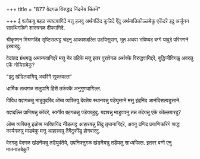 +++
title = "877 वेदगळ विरुद्धद निंदनॆय चिंतनॆ"

+++
ई श्लोकवु बहळ स्पष्टवागिदॆ मत्तु हलवु अर्थगळिंद कूडिदॆ ऎंदु अर्थमाडिकॊळ्ळबेकु एकॆंदरॆ इदु अर्जुनन सारथिगळिगॆ शास्त्रगळ दीपवागिदॆ.

श्रीकृष्णन मिश्रणदिंद सृष्टिसल्पट्ट चंद्रनु आकाशदल्लि उदयिसुवाग, भूत अथवा भविष्यद बग्गॆ यावुदे परिगणनॆ इरबारदु.

वेदांतद ग्रंथगळु अमान्यवागिद्दरॆ मत्तु नेर ग्रहिकॆ मत्तु इतर पुरावॆगळ अर्थक्कॆ विरुद्धवागिद्दरॆ, बुद्धिजीविगळु अवरन्नु एकॆ नोयिसबेकु?

"इदु खंडितवागियू अवरिगॆ सूक्तवल्ल"

धार्मिक तत्वगळ सलुवागि हिंसॆ तर्कक्कॆ अनुगुणवागिल्ल.

विविध यज्ञगळन्नु माडुवुदरिंद ऒब्ब व्यक्तियु देवतॆय स्थानवन्नु पडॆयुत्तानॆ मत्तु इंद्रनिंद आनंदिसल्पडुत्तानॆ.

यज्ञदल्लि प्राणियन्नु कॊंदरॆ, स्वर्गीय ग्रहगळन्नु पडॆयबहुदु. यज्ञवन्नु माडुववनु तन्न तंदॆयन्नु एकॆ कॊल्लबारदु?

ऒब्ब व्यक्तियु इन्नॊब्ब व्यक्तियिंद नीडल्पट्ट आहारवन्नु तिंदु तृप्तनागिद्दरॆ, अवनु दणिद प्रयाणिकरिगॆ श्राद्ध कार्यगळन्नु माडबेकु मत्तु आहारवन्नु तॆगॆदुकॊंडु होगबारदु.

वेदगळु वेदगळ खंडनॆयन्नु तडॆयुवंतॆये, उपनिषत्तुगळ खंडनॆयन्नु तडॆयलु साध्यविल्ल. इतरर बग्गॆ एनु मातनाडबेकु?

